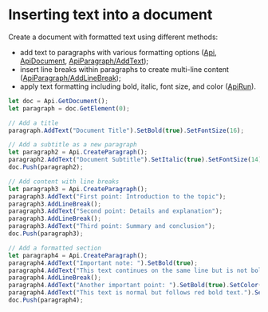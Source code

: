 # Inserting text into a document

Create a document with formatted text using different methods:

- add text to paragraphs with various formatting options ([Api](/docs/office-api/usage-api/text-document-api/Api/Api.md), [ApiDocument](/docs/office-api/usage-api/text-document-api/ApiDocument/ApiDocument.md), [ApiParagraph/AddText](/docs/office-api/usage-api/text-document-api/ApiParagraph/Methods/AddText.md));
- insert line breaks within paragraphs to create multi-line content ([ApiParagraph/AddLineBreak](/docs/office-api/usage-api/text-document-api/ApiParagraph/Methods/AddLineBreak.md));
- apply text formatting including bold, italic, font size, and color ([ApiRun](/docs/office-api/usage-api/text-document-api/ApiRun/ApiRun.md)).

``` ts editor-docx
let doc = Api.GetDocument();
let paragraph = doc.GetElement(0);

// Add a title
paragraph.AddText("Document Title").SetBold(true).SetFontSize(16);

// Add a subtitle as a new paragraph
let paragraph2 = Api.CreateParagraph();
paragraph2.AddText("Document Subtitle").SetItalic(true).SetFontSize(14);
doc.Push(paragraph2);

// Add content with line breaks
let paragraph3 = Api.CreateParagraph();
paragraph3.AddText("First point: Introduction to the topic");
paragraph3.AddLineBreak();
paragraph3.AddText("Second point: Details and explanation");
paragraph3.AddLineBreak();
paragraph3.AddText("Third point: Summary and conclusion");
doc.Push(paragraph3);

// Add a formatted section
let paragraph4 = Api.CreateParagraph();
paragraph4.AddText("Important note: ").SetBold(true);
paragraph4.AddText("This text continues on the same line but is not bold.");
paragraph4.AddLineBreak();
paragraph4.AddText("Another important point: ").SetBold(true).SetColor(255, 0, 0);
paragraph4.AddText("This text is normal but follows red bold text.").SetColor(0, 0, 0);
doc.Push(paragraph4);
```
